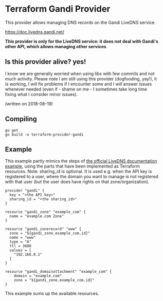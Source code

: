 # Terraform Gandi Provider

This provider allows managing DNS records on the Gandi LiveDNS service.

https://doc.livedns.gandi.net/

**This provider is only for the LiveDNS service: it does not deal with Gandi's other API, which allows managing other services**

## Is this provider alive? yes!

I know we are generally worried when using libs with few commits and not much activity. Please note I am still using this provider (dogfooding, yay!), it is working, I *will* fix problems if I encounter some and I *will* answer issues whenever needed (even if - shame on me - I sometimes take long time fixing what I consider minor issues).

(written on 2018-08-19)

## Compiling

```
go get
go build -o terraform-provider-gandi
```

## Example

This example partly mimics the steps of [the official LiveDNS documentation example](http://doc.livedns.gandi.net/#quick-example), using the parts that have been implemented as Terraform resources.
Note: sharing_id is optional. It is used e.g. when the API key is registered to a user, where the domain you want to manage is not registered with that user (but the user does have rights on that zone/organization). 
```
provider "gandi" {
  key = "<the API key>"
  sharing_id = "<the sharing_id>"
}

resource "gandi_zone" "example_com" {
  name = "example.com Zone"
}

resource "gandi_zonerecord" "www" {
  zone = "${gandi_zone.example_com.id}"
  name = "www"
  type = "A"
  ttl = 3600
  values = [
    "192.168.0.1"
  ]
}

resource "gandi_domainattachment" "example_com" {
    domain = "example.com"
    zone = "${gandi_zone.example_com.id}"
}
```

This example sums up the available resources.
